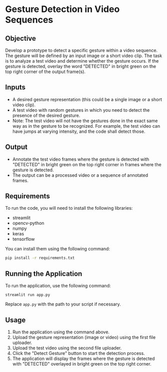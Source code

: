 # Gesture Detection in Video Sequences

## Objective
Develop a prototype to detect a specific gesture within a video sequence. The gesture will be defined by an input image or a short video clip. The task is to analyze a test video and determine whether the gesture occurs. If the gesture is detected, overlay the word "DETECTED" in bright green on the top right corner of the output frame(s).

## Inputs
- A desired gesture representation (this could be a single image or a short video clip).
- A test video with random gestures in which you need to detect the presence of the desired gesture.
- Note: The test video will not have the gestures done in the exact same way as in the gesture to be recognized. For example, the test video can have jumps at varying intensity, and the code shall detect those.

## Output
- Annotate the test video frames where the gesture is detected with "DETECTED" in bright green on the top right corner in frames where the gesture is detected.
- The output can be a processed video or a sequence of annotated frames.

## Requirements
To run the code, you will need to install the following libraries:

- streamlit
- opencv-python
- numpy
- keras
- tensorflow

You can install them using the following command:

```bash
pip install -r requirements.txt
```

## Running the Application
To run the application, use the following command:

```
streamlit run app.py
```


Replace `app.py` with the path to your script if necessary.

## Usage
1. Run the application using the command above.
2. Upload the gesture representation (image or video) using the first file uploader.
3. Upload the test video using the second file uploader.
4. Click the "Detect Gesture" button to start the detection process.
5. The application will display the frames where the gesture is detected with "DETECTED" overlayed in bright green on the top right corner.
